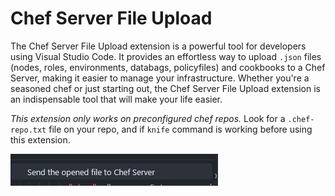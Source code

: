 # Chef Server File Upload

The Chef Server File Upload extension is a powerful tool for developers using
Visual Studio Code. It provides an effortless way to upload `.json` files
(nodes, roles, environments, databags, policyfiles) and cookbooks to a Chef
Server, making it easier to manage your infrastructure. Whether you're a
seasoned chef or just starting out, the Chef Server File Upload extension is an
indispensable tool that will make your life easier.

*This extension only works on preconfigured chef repos.* Look for a
`.chef-repo.txt` file on your repo, and if `knife` command is working before
using this extension.

![Send the opened file to Chef Server](images/screenshot.png "Menu item")
